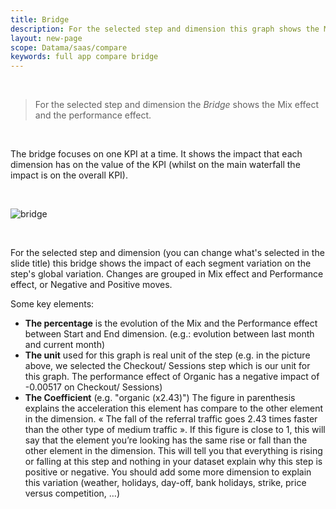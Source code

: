 ```yaml
---
title: Bridge
description: For the selected step and dimension this graph shows the Mix effect and the performance effect.
layout: new-page
scope: Datama/saas/compare
keywords: full app compare bridge
---
```


<br>

> For the selected step and dimension the <i>Bridge</i> shows the Mix effect and the performance effect.

<br>

The bridge focuses on one KPI at a time. It shows the impact that each dimension has on the value of the KPI (whilst on the main waterfall the impact is on the overall KPI).

<br>

![bridge]({{site.url}}/{{site.baseurl}}/core_app/new/compare/interface/images/compare_bridge.jpg )

<br>

For the selected step and dimension (you can change what's selected in the slide title) this bridge shows the impact of each segment variation on the step's global variation.  Changes are grouped in Mix effect and Performance effect, or Negative and Positive moves.

Some key elements:

* **The percentage** is the evolution of the Mix and the Performance effect between Start and End dimension. (e.g.: evolution between last month and current month)
* **The unit** used for this graph is real unit of the step (e.g. in the picture above, we selected the Checkout/ Sessions step which is our unit for this graph. The performance effect of Organic has a negative impact of -0.00517 on Checkout/ Sessions)
* **The Coefficient** (e.g. "organic (x2.43)") The figure in parenthesis explains the acceleration this element has compare to the other element in the dimension. « The fall of the referral traffic goes 2.43 times faster than the other type of medium traffic ». If this figure is close to 1, this will say that the element you’re looking has the same rise or fall than the other element in the dimension. This will tell you that everything is rising or falling at this step and nothing in your dataset explain why this step is positive or negative. You should add some more dimension to explain this variation (weather, holidays, day-off, bank holidays, strike, price versus competition, …)
